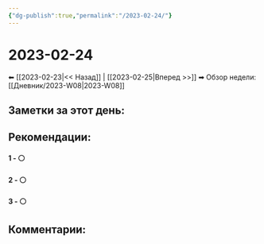 ```yaml
---
{"dg-publish":true,"permalink":"/2023-02-24/"}
---
```


# 2023-02-24

⬅  [[2023-02-23\|<<  Назад]] | [[2023-02-25\|Вперед >>]]  ➡
Обзор недели: [[Дневник/2023-W08\|2023-W08]]


## Заметки за этот день:



## Рекомендации:

#### 1 - ⚪ 

#### 2 - ⚪ 

#### 3 - ⚪ 


## Комментарии:
